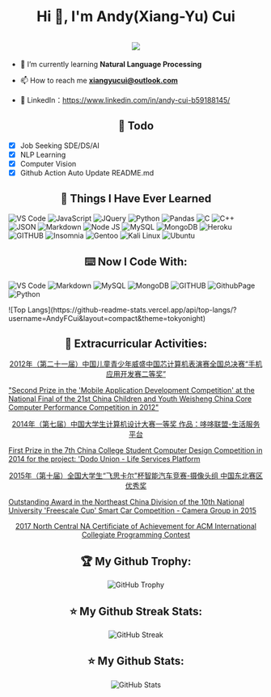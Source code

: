 <h1 align="center">Hi 👋, I'm Andy(Xiang-Yu) Cui <br><br> <img src="https://komarev.com/ghpvc/?username=AndyFCui&style=for-the-badge"> </h1>

- 🌱 I’m currently learning **Natural Language Processing**

- 📫 How to reach me **xiangyucui@outlook.com**

- 📓 LinkedIn：https://www.linkedin.com/in/andy-cui-b59188145/
  
<h2 align="center">📓 Todo </h2>  

- [x] Job Seeking SDE/DS/AI
- [x] NLP Learning
- [x] Computer Vision
- [x] Github Action Auto Update README.md 

<h2 align="center">📓 Things I Have Ever Learned </h2>  
<p>
   <img alt="VS Code" src="https://img.shields.io/badge/Visual_Studio_Code-0078D4?style=for-the-badge&logo=visual%20studio%20code&logoColor=white" />
   <img alt="JavaScript" src="https://img.shields.io/badge/JavaScript-323330?style=for-the-badge&logo=javascript&logoColor=F7DF1E" />
   <img alt="JQuery" src="https://img.shields.io/badge/jQuery-0769AD?style=for-the-badge&logo=jquery&logoColor=white" />
  <img alt="Python" src="https://img.shields.io/badge/Python-FFD43B?style=for-the-badge&logo=python&logoColor=blue" />
  <img alt="Pandas" src="https://img.shields.io/badge/Pandas-2C2D72?style=for-the-badge&logo=pandas&logoColor=white" />
  <img alt="C" src="https://img.shields.io/badge/C-00599C?style=for-the-badge&logo=c&logoColor=white" />
  <img alt="C++" src="https://img.shields.io/badge/C%2B%2B-00599C?style=for-the-badge&logo=c%2B%2B&logoColor=white" />
   <img alt="JSON" src="https://img.shields.io/badge/json-5E5C5C?style=for-the-badge&logo=json&logoColor=white" />
   <img alt="Markdown" src="https://img.shields.io/badge/Markdown-000000?style=for-the-badge&logo=markdown&logoColor=white" />
   <img alt="Node JS" src="https://img.shields.io/badge/Node.js-339933?style=for-the-badge&logo=nodedotjs&logoColor=white" />
   <img alt="MySQL" src="https://img.shields.io/badge/MySQL-005C84?style=for-the-badge&logo=mysql&logoColor=white" />
   <img alt="MongoDB" src="https://img.shields.io/badge/MongoDB-4EA94B?style=for-the-badge&logo=mongodb&logoColor=white" />
    <img alt="Heroku" src="https://img.shields.io/badge/Heroku-430098?style=for-the-badge&logo=heroku&logoColor=white" />
   <img alt="GITHUB" src="https://img.shields.io/badge/GitHub-100000?style=for-the-badge&logo=github&logoColor=white" />
  <img alt="Insomnia" src="https://img.shields.io/badge/Insomnia-5849be?style=for-the-badge&logo=Insomnia&logoColor=white" />
  <img alt="Gentoo" src="https://img.shields.io/badge/Gentoo-54487A?style=for-the-badge&logo=gentoo&logoColor=white" />
  <img alt="Kali Linux" src="https://img.shields.io/badge/Debian-A81D33?style=for-the-badge&logo=debian&logoColor=white" />
  <img alt="Ubuntu" src="https://img.shields.io/badge/Ubuntu-E95420?style=for-the-badge&logo=ubuntu&logoColor=white" />
  
  
</p>

<h2 align="center">⌨️ Now I Code With:</h2>
 <p>
  <img alt="VS Code" src="https://img.shields.io/badge/Visual_Studio_Code-0078D4?style=for-the-badge&logo=visual%20studio%20code&logoColor=white" />
  <img alt="Markdown" src="https://img.shields.io/badge/Markdown-000000?style=for-the-badge&logo=markdown&logoColor=white" />
  <img alt="MySQL" src="https://img.shields.io/badge/MySQL-005C84?style=for-the-badge&logo=mysql&logoColor=white" />
  <img alt="MongoDB" src="https://img.shields.io/badge/MongoDB-4EA94B?style=for-the-badge&logo=mongodb&logoColor=white" />
  <img alt="GITHUB" src="https://img.shields.io/badge/GitHub-100000?style=for-the-badge&logo=github&logoColor=white" />
  <img alt="GithubPage" src="https://img.shields.io/badge/GitHub%20Pages-222222?style=for-the-badge&logo=GitHub%20Pages&logoColor=white" />
  <img alt="Python" src="https://img.shields.io/badge/Python-FFD43B?style=for-the-badge&logo=python&logoColor=blue" />
</p>
![Top Langs](https://github-readme-stats.vercel.app/api/top-langs/?username=AndyFCui&layout=compact&theme=tokyonight)




<h2 align="center">🏅 Extracurricular Activities:</h2>

<p align="center">
  <a href="![image](https://github.com/AndyFCui/AndyFCui/assets/10085168/71a93491-5e62-482e-ae47-d97ecd197640)">2012年（第二十一届）中国儿童青少年威盛中国芯计算机表演赛全国总决赛“手机应用开发赛二等奖” <a />

  <a href="![image](https://github.com/AndyFCui/AndyFCui/assets/10085168/71a93491-5e62-482e-ae47-d97ecd197640)">"Second Prize in the 'Mobile Application Development Competition' at the National Final of the 21st China Children and Youth Weisheng China Core Computer Performance Competition in 2012" <a />
  
</p>

<p align="center">
  <a href="![image](https://github.com/AndyFCui/AndyFCui/assets/10085168/4c4cf294-7d4e-414d-916d-407ca59ef604)">2014年（第七届）中国大学生计算机设计大赛一等奖 作品：哆哆联盟-生活服务平台 <a />
  
  <a href="![image](https://github.com/AndyFCui/AndyFCui/assets/10085168/4c4cf294-7d4e-414d-916d-407ca59ef604)">First Prize in the 7th China College Student Computer Design Competition in 2014 for the project: 'Dodo Union - Life Services Platform </a>
  
</p>

<p align="center">
  <a href="![image](https://github.com/AndyFCui/AndyFCui/assets/10085168/81a32903-9630-440a-8f46-7456b349724a)">2015年（第十届）全国大学生“飞思卡尔”杯智能汽车竞赛-摄像头组 中国东北赛区优秀奖</a>

  <a href="![image](https://github.com/AndyFCui/AndyFCui/assets/10085168/81a32903-9630-440a-8f46-7456b349724a)">Outstanding Award in the Northeast China Division of the 10th National University 'Freescale Cup' Smart Car Competition - Camera Group in 2015<a />
  

</p>

<p align="center">
  <a href="![image](![image](https://github.com/AndyFCui/AndyFCui/assets/10085168/16d6bc4b-0446-4577-a04d-c453c815b890)">2017 North Central NA Certificiate of Achievement for ACM International Collegiate Programming Contest <a />

  
</p>


<h2 align="center">🏆 My Github Trophy:</h2>
<p align="center">
  <img alt="GitHub Trophy" src="https://github-profile-trophy.vercel.app/?username=AndyFCui&theme=darkhub&title=MultiLanguage,Commits,Repositories,Stars,Followers,PullRequest&row=2&column=3&margin-w=10&margin-h=10" />
</p>

<h2 align="center">⭐️ My Github Streak Stats:</h2>
<p align="center">
  <img alt="GitHub Streak" src="https://github-readme-streak-stats.herokuapp.com/?user=AndyFCui&theme=dark" />
</p>

<h2 align="center">⭐️ My Github Stats:</h2>
<p align="center">
<img  alt="GitHub Stats" src="https://github-readme-stats.vercel.app/api?username=AndyFCui&show_icons=true&theme=dracula&hide=issues&hide_border=true" />
</p>



